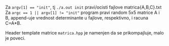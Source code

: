 Za `argv[1] == "init"`, tj `./a.out init` pravi/ocisti fajlove matrica{A,B,C}.txt
Za `argc == 1 || argv[1] != "init"` program pravi random 5x5 matrice A i B, append-uje vrednost determinante u fajlove, respektivno, i racuna C=A\*B.

Header template matrice `matrica.hpp` je namenjen da se prikompajluje, malo je poveci.
